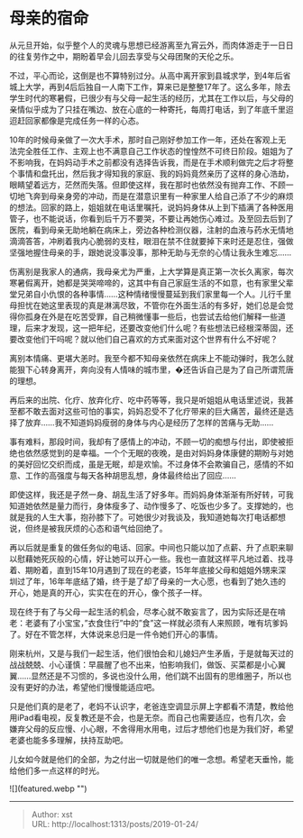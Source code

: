 # 母亲的宿命


从元旦开始，似乎整个人的灵魂与思想已经游离至九宵云外，而肉体游走于一日日的往复劳作之中，期盼着早会儿回去享受与父母团聚的天伦之乐。

不过，平心而论，这倒是也不算特别过分。从高中离开家到县城求学，到4年后省城上大学，再到4后后独自一人南下工作，算来已是整整17年了。这么多年，除去学生时代的寒暑假，已很少有与父母一起生活的经历，尤其在工作以后，与父母的亲情似乎成为了只挂在嘴边、放在心底的一种寄托，每周打电话，到了年底千里迢迢赶回家都像是完成任务一样的心态。

10年的时候母亲做了一次大手术，那时自己刚好参加工作一年，还处在客观上无法完全胜任工作、主观上也不满意自己工作状态的惶惶然不可终日阶段。姐姐为了不影响我，在妈妈动手术之前都没有选择告诉我，而是在手术顺利做完之后才将整个事情和盘托出，然后我才得知我的家庭、我的妈妈竟然亲历了这样的身心浩劫，眼睛望着远方，茫然而失落。但即使这样，我在那时也依然没有抛弃工作、不顾一切地飞奔到母亲身旁的冲动，而是在潜意识里有一种家里人给自己添了不少的麻烦的想法。回家的路上，姐姐就在电话里嘱托，说妈妈身体从上到下插满了各种医用管子，也不能说话，你看到后千万不要哭，不要让再她伤心难过。及至回去后到了医院，看到母亲无助地躺在病床上，旁边各种检测仪器，注射的血液与药水无情地滴滴答答，冲刷着我内心脆弱的支柱，眼泪在禁不住就要掉下来时还是忍住，强做坚强地握住母亲的手，跟她说没事没事，那种无助与无奈的心情让我永生难忘……

伤离别是我家人的通病，我母亲尤为严重，上大学算是真正第一次长久离家，每次寒暑假离开，她都是哭哭啼啼的，这其中有自己家庭生活的不如意，也有家里父辈堂兄弟自小仇恨的各种事情……这种情绪慢慢蔓延到我们家里每一个人。儿行千里母担忧在她这里表现的真是淋漓尽致，不管你在外面生活的有多好，她们总是会觉得你孤身在外是在吃苦受罪，自己稍微懂事一些后，也尝试去给他们解释一些道理，后来才发现，这一把年纪，还要改变他们什么呢？有些想法已经根深蒂固，还要改变他们干吗呢？就以他们自己喜欢的方式来面对这个世界有什么不好呢？

离别本情痛、更堪大恙时。我至今都不知母亲依然在病床上不能动弹时，我怎么就能狠下心转身离开，奔向没有人情味的城市里，�还告诉自己是为了自己所谓荒唐的理想。

再后来的出院、化疗、放弃化疗、吃中药等等，我只是听姐姐从电话里述说，我甚至都不敢去面对这些可怕的事实，妈妈忍受不了化疗带来的巨大痛苦，最终还是选择了放弃……我不知道妈妈瘦弱的身体与内心是经历了怎样的苦痛与无助……

事有难料，那段时间，我却有了感情上的冲动，不顾一切的痴想与付出，即使被拒绝也依然感觉到的是幸福。一个个无眠的夜晚，是由对妈妈身体康健的期盼与对她的美好回忆交织而成，虽是无眠，却是欢愉。不过身体不会欺骗自己，感情的不如意、工作的高强度与每天各种胡思乱想，身体最终给出了回应……

即使这样，我还是孑然一身、胡乱生活了好多年。而妈妈身体渐渐有所好转，可我知道她依然是量力而行，身体瘦多了、动作慢多了、吃饭也少多了。支撑她的，也就是我的人生大事，抱孙膝下了。可她很少对我谈及，我知道她每次打电话都想说，但终是被我厌烦的心态和语气给回绝了。

再以后就是重复的做任务似的电话、回家。中间也只能以加了点薪、升了点职来聊以慰藉她死灰般的心情，好让她可以开心一些。我也一直就这样平凡地过着、找寻着、期盼着，直到15年10月遇到了现在的老婆，15年年底接父母和姐姐外甥来深圳过了年，16年年底结了婚，终于是了却了母亲的一大心愿，也看到了她久违的开心，她是真的开心，实实在在的开心，像个孩子一样。

现在终于有了与父母一起生活的机会，尽孝心就不敢妄言了，因为实际还是在啃老：老婆有了小宝宝，”衣食住行”中的”食”这一样就必须有人来照顾，唯有坑爹妈了。好在不管怎样，大体说来总归是一件令她们开心的事情。

刚来杭州，又是与我们一起生活，他们很怕会和儿媳妇产生矛盾，于是就每天过的战战兢兢、小心谨慎：早晨醒了也不出来，怕影响我们，做饭、买菜都是小心翼翼……显然还是不习惯的，多说也没什么用，他们跳不出固有的思维圈子，所以也没有更好的办法，希望他们慢慢能适应吧。

只是他们真的是老了，老妈不认识字，老爸连空调显示屏上字都看不清楚，教给他用iPad看电视，反复教还是不会，也是无奈。而自己也需要适应，也有几次，会嫌弃父母的反应慢、小心眼，不舍得用水用电，过后才想他们也是为我们好，希望老婆也能多多理解，扶持互助吧。

儿女如今就是他们的全部，为之付出一切就是他们的唯一念想。希望老天垂怜，能给他们多一点这样的时光。

![](featured.webp &#34;&#34;)

---

> Author: xst  
> URL: http://localhost:1313/posts/2019-01-24/  

